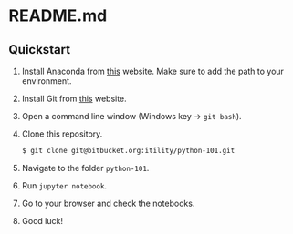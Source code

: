 # README.md

## Quickstart

1. Install Anaconda from [this](https://repo.continuum.io/archive/Anaconda3-5.1.0-Windows-x86_64.exe) website. Make sure to add the path to your environment.
2. Install Git from [this](https://github.com/git-for-windows/git/releases/download/v2.16.2.windows.1/Git-2.16.2-64-bit.exe) website.
3. Open a command line window (Windows key -> `git bash`).
4. Clone this repository.
	```bash
	$ git clone git@bitbucket.org:itility/python-101.git
	```

5. Navigate to the folder `python-101`.
6. Run `jupyter notebook`.
7. Go to your browser and check the notebooks.
8. Good luck!
